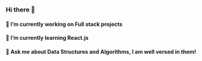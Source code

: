 ### Hi there 👋
#### 🔭 I’m currently working on Full stack projects
#### 🌱 I’m currently learning React.js
#### 💬 Ask me about Data Structures and Algorithms, I am well versed in them!

<!--
**onkarlapate27/onkarlapate27** is a ✨ _special_ ✨ repository because its `README.md` (this file) appears on your GitHub profile.

Here are some ideas to get you started:

- 🔭 I’m currently working on ...
- 🌱 I’m currently learning ...
- 👯 I’m looking to collaborate on ...
- 🤔 I’m looking for help with ...
- 💬 Ask me about ...
- 📫 How to reach me: ...
- 😄 Pronouns: ...
- ⚡ Fun fact: ...
-->

